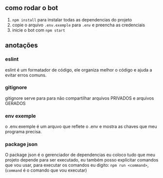 ## como rodar o bot 
1. `npm install` para instalar todas as dependencias do projeto
2.  copie o arquivo `.env.exemple` para `.env` e preencha as credenciais
3. inicie o bot com `npm start`

## anotações
### eslint 

eslint é um formatador de código, ele organiza melhor o código e ajuda a evitar erros comuns.

### gitignore
gitignore serve para para não compartilhar arquivos PRIVADOS e arquivos GERADOS

### env exemple
o .env.exemple é um arquvo que reflete o .env e mostra as chaves que meu programa precisa.

### package json
O package json é o gerenciador de dependencias eu coloco tudo que meu projeto depende para ser executado, eu também posso explicitar comandos que vou usar, para executar os comandos eu digito: `npm run <command>`, (`command` é o comando que vou executar)
